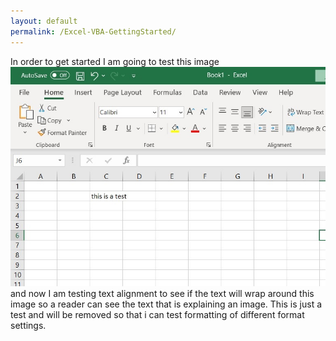 ```yaml
---
layout: default
permalink: /Excel-VBA-GettingStarted/
---
```


In order to get started I am going to test this image ![chicken soup](/assets/images/test.jpg) and now I am testing text alignment to see if the text will wrap around this image so a reader can see the text that is explaining an image.  This is just a test and will be removed so that i can test formatting of different format settings. 

